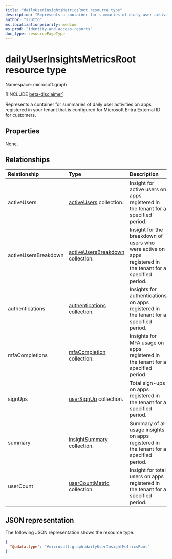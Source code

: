 ```yaml
---
title: "dailyUserInsightsMetricsRoot resource type"
description: "Represents a container for summaries of daily user activities on apps registered in your tenant that is configured for Microsoft Entra External ID for customers."
author: "srutto"
ms.localizationpriority: medium
ms.prod: "identity-and-access-reports"
doc_type: resourcePageType
---
```


# dailyUserInsightsMetricsRoot resource type

Namespace: microsoft.graph

[!INCLUDE [beta-disclaimer](../../includes/beta-disclaimer.md)]

Represents a container for summaries of daily user activities on apps registered in your tenant that is configured for Microsoft Entra External ID for customers.

## Properties
None.

## Relationships
|Relationship|Type|Description|
|:---|:---|:---|
|activeUsers|[activeUsers](../resources/activeusersmetric.md) collection.|Insight for active users on apps registered in the tenant for a specified period.|
|activeUsersBreakdown|[activeUsersBreakdown](../resources/activeusersbreakdownmetric.md) collection.| Insight for the breakdown of users who were active on apps registered in the tenant for a specified period.|
|authentications|[authentications](../resources/authenticationsmetric.md) collection.|Insights for authentications on apps registered in the tenant for a specified period.|
|mfaCompletions|[mfaCompletion](../resources/mfacompletionmetric.md) collection.|Insights for MFA usage on apps registered in the tenant for a specified period.|
|signUps|[userSignUp](../resources/usersignupmetric.md) collection.| Total sign-ups on apps registered in the tenant for a specified period.|
|summary|[insightSummary](../resources/insightsummary.md) collection.| Summary of all usage insights on apps registered in the tenant for a specified period.|
|userCount|[userCountMetric](../resources/usercountmetric.md) collection.|Insight for total users on apps registered in the tenant for a specified period.|

## JSON representation
The following JSON representation shows the resource type.
<!-- {
  "blockType": "resource",
  "keyProperty": "id",
  "@odata.type": "microsoft.graph.dailyUserInsightMetricsRoot",
  "openType": false
}
-->
``` json
{
  "@odata.type": "#microsoft.graph.dailyUserInsightMetricsRoot"
}
```

